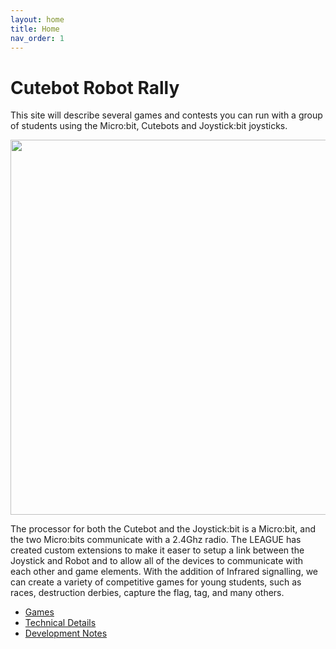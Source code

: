 ```yaml
---
layout: home
title: Home
nav_order: 1
---
```


# Cutebot Robot Rally

This site will describe several games and contests you can run with a group of
students using the Micro:bit, Cutebots and Joystick:bit joysticks. 

<img src="https://images.jointheleague.org/robots/CuteBot.png" style="width: 600px">

The processor for both the Cutebot and the Joystick:bit is a Micro:bit, and the two Micro:bits communicate with a 2.4Ghz radio. The LEAGUE has created custom extensions to make it easer to setup a link between the Joystick and Robot and to allow all of the devices to communicate with each other and game elements. With the addition of Infrared signalling, we can create a variety of competitive games for young students, such as races, destruction derbies, capture the flag, tag, and many others. 


* [Games](games)
* [Technical Details](tech)
* [Development Notes](notes)





